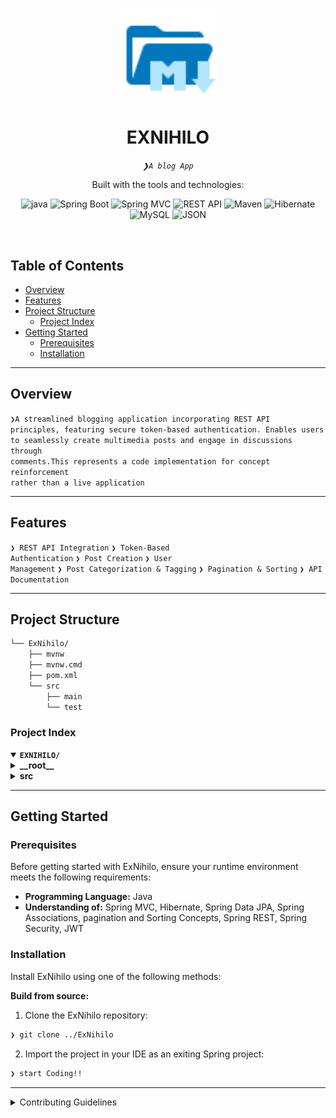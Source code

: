 <p align="center">
    <img src="https://raw.githubusercontent.com/PKief/vscode-material-icon-theme/ec559a9f6bfd399b82bb44393651661b08aaf7ba/icons/folder-markdown-open.svg" align="center" width="30%">
</p>
<p align="center"><h1 align="center">EXNIHILO</h1></p>
<p align="center">
	<em><code>❯A blog App</code></em>
</p>
<p align="center">
	<!-- local repository, no metadata badges. --></p>
<p align="center">Built with the tools and technologies:</p>
<p align="center">
	<img src="https://img.shields.io/badge/java-%23ED8B00.svg?style=default&logo=openjdk&logoColor=white" alt="java">
  <img src="https://img.shields.io/badge/Spring%20Boot-%236DB33F.svg?style=default&logo=spring&logoColor=white" alt="Spring Boot">
  <img src="https://img.shields.io/badge/Spring%20MVC-%236DB33F.svg?style=default&logo=spring&logoColor=white" alt="Spring MVC">
<img src="https://img.shields.io/badge/REST%20API-%2300D09C.svg?style=default&logo=postman&logoColor=white" alt="REST API">
<img src="https://img.shields.io/badge/Maven-%23C71A36.svg?style=default&logo=apachemaven&logoColor=white" alt="Maven">
<img src="https://img.shields.io/badge/Hibernate-%239F1C20.svg?style=default&logo=hibernate&logoColor=white" alt="Hibernate">
<img src="https://img.shields.io/badge/MySQL-%2300f.svg?style=default&logo=mysql&logoColor=white" alt="MySQL">
<img src="https://img.shields.io/badge/JSON-%23000000.svg?style=default&logo=json&logoColor=white" alt="JSON">


</p>
<br>

##  Table of Contents

- [ Overview](#-overview)
- [ Features](#-features)
- [ Project Structure](#-project-structure)
  - [ Project Index](#-project-index)
- [ Getting Started](#-getting-started)
  - [ Prerequisites](#-prerequisites)
  - [ Installation](#-installation)
---

##  Overview

<code>❯A streamlined blogging application incorporating REST API principles, featuring secure token-based authentication. Enables users to seamlessly create multimedia posts and engage in discussions through comments.This represents a code implementation for concept reinforcement rather than a live application</code>

---

##  Features

<code>❯ REST API Integration</code>
<code>❯ Token-Based Authentication</code>
<code>❯ Post Creation</code>
<code>❯ User Management</code>
<code>❯ Post Categorization & Tagging</code>
<code>❯ Pagination & Sorting</code>
<code>❯ API Documentation</code>

---

##  Project Structure

```sh
└── ExNihilo/
    ├── mvnw
    ├── mvnw.cmd
    ├── pom.xml
    └── src
        ├── main
        └── test
```


###  Project Index
<details open>
	<summary><b><code>EXNIHILO/</code></b></summary>
	<details> <!-- __root__ Submodule -->
		<summary><b>__root__</b></summary>
		<blockquote>
			<table>
			<tr>
				<td><b><a href='./ExNihilo/blob/master/mvnw'>mvnw</a></b></td>
				<td><code>❯ REPLACE-ME</code></td>
			</tr>
			<tr>
				<td><b><a href='./ExNihilo/blob/master/mvnw.cmd'>mvnw.cmd</a></b></td>
				<td><code>❯ REPLACE-ME</code></td>
			</tr>
			</table>
		</blockquote>
	</details>
	<details> <!-- src Submodule -->
		<summary><b>src</b></summary>
		<blockquote>
			<details>
				<summary><b>main</b></summary>
				<blockquote>
					<details>
						<summary><b>java</b></summary>
						<blockquote>
							<details>
								<summary><b>com</b></summary>
								<blockquote>
									<details>
										<summary><b>blog</b></summary>
										<blockquote>
											<details>
												<summary><b>application</b></summary>
												<blockquote>
													<table>
													<tr>
														<td><b><a href='./src\main\java\com\blog\application\ExNihiloApplication.java'>ExNihiloApplication.java</a></b></td>
														<td><code>❯ REPLACE-ME</code></td>
													</tr>
													<tr>
														<td><b><a href='./ExNihilo/blob/master/src\main\java\com\blog\application\ServletInitializer.java'>ServletInitializer.java</a></b></td>
														<td><code>❯ REPLACE-ME</code></td>
													</tr>
													</table>
													<details>
														<summary><b>Bean</b></summary>
														<blockquote>
															<table>
															<tr>
																<td><b><a href='./ExNihilo/blob/master/src\main\java\com\blog\application\Bean\EXNCategoryBean.java'>EXNCategoryBean.java</a></b></td>
																<td><code>❯ REPLACE-ME</code></td>
															</tr>
															<tr>
																<td><b><a href='./ExNihilo/blob/master/src\main\java\com\blog\application\Bean\EXNCommentBean.java'>EXNCommentBean.java</a></b></td>
																<td><code>❯ REPLACE-ME</code></td>
															</tr>
															<tr>
																<td><b><a href='./ExNihilo/blob/master/src\main\java\com\blog\application\Bean\EXNFileProcessingServiceBean.java'>EXNFileProcessingServiceBean.java</a></b></td>
																<td><code>❯ REPLACE-ME</code></td>
															</tr>
															<tr>
																<td><b><a href='./ExNihilo/blob/master/src\main\java\com\blog\application\Bean\EXNPostsBean.java'>EXNPostsBean.java</a></b></td>
																<td><code>❯ REPLACE-ME</code></td>
															</tr>
															<tr>
																<td><b><a href='./ExNihilo/blob/master/src\main\java\com\blog\application\Bean\EXNUserAuthenticationBean.java'>EXNUserAuthenticationBean.java</a></b></td>
																<td><code>❯ REPLACE-ME</code></td>
															</tr>
															<tr>
																<td><b><a href='./ExNihilo/blob/master/src\main\java\com\blog\application\Bean\EXNUserBean.java'>EXNUserBean.java</a></b></td>
																<td><code>❯ REPLACE-ME</code></td>
															</tr>
															</table>
														</blockquote>
													</details>
													<details>
														<summary><b>Configuration</b></summary>
														<blockquote>
															<table>
															<tr>
																<td><b><a href='./ExNihilo/blob/master/src\main\java\com\blog\application\Configuration\EXNConfiguration.java'>EXNConfiguration.java</a></b></td>
																<td><code>❯ REPLACE-ME</code></td>
															</tr>
															<tr>
																<td><b><a href='./ExNihilo/blob/master/src\main\java\com\blog\application\Configuration\EXNOpenAPIConfig.java'>EXNOpenAPIConfig.java</a></b></td>
																<td><code>❯ REPLACE-ME</code></td>
															</tr>
															</table>
														</blockquote>
													</details>
													<details>
														<summary><b>Controller</b></summary>
														<blockquote>
															<table>
															<tr>
																<td><b><a href='./ExNihilo/blob/master/src\main\java\com\blog\application\Controller\EXNCategoryController.java'>EXNCategoryController.java</a></b></td>
																<td><code>❯ REPLACE-ME</code></td>
															</tr>
															<tr>
																<td><b><a href='./ExNihilo/blob/master/src\main\java\com\blog\application\Controller\EXNCommentController.java'>EXNCommentController.java</a></b></td>
																<td><code>❯ REPLACE-ME</code></td>
															</tr>
															<tr>
																<td><b><a href='./ExNihilo/blob/master/src\main\java\com\blog\application\Controller\EXNJWTTokenAuthenticationController.java'>EXNJWTTokenAuthenticationController.java</a></b></td>
																<td><code>❯ REPLACE-ME</code></td>
															</tr>
															<tr>
																<td><b><a href='./ExNihilo/blob/master/src\main\java\com\blog\application\Controller\EXNPostsController.java'>EXNPostsController.java</a></b></td>
																<td><code>❯ REPLACE-ME</code></td>
															</tr>
															<tr>
																<td><b><a href='./ExNihilo/blob/master/src\main\java\com\blog\application\Controller\EXNRestController.java'>EXNRestController.java</a></b></td>
																<td><code>❯ REPLACE-ME</code></td>
															</tr>
															</table>
														</blockquote>
													</details>
													<details>
														<summary><b>DataObject</b></summary>
														<blockquote>
															<table>
															<tr>
																<td><b><a href='./ExNihilo/blob/master/src\main\java\com\blog\application\DataObject\EXNCategoryDAOlayer.java'>EXNCategoryDAOlayer.java</a></b></td>
																<td><code>❯ REPLACE-ME</code></td>
															</tr>
															<tr>
																<td><b><a href='./ExNihilo/blob/master/src\main\java\com\blog\application\DataObject\EXNCommentDAOLayer.java'>EXNCommentDAOLayer.java</a></b></td>
																<td><code>❯ REPLACE-ME</code></td>
															</tr>
															<tr>
																<td><b><a href='./ExNihilo/blob/master/src\main\java\com\blog\application\DataObject\EXNPostsDAOLayer.java'>EXNPostsDAOLayer.java</a></b></td>
																<td><code>❯ REPLACE-ME</code></td>
															</tr>
															<tr>
																<td><b><a href='./ExNihilo/blob/master/src\main\java\com\blog\application\DataObject\EXNUserDAOLayer.java'>EXNUserDAOLayer.java</a></b></td>
																<td><code>❯ REPLACE-ME</code></td>
															</tr>
															</table>
														</blockquote>
													</details>
													<details>
														<summary><b>Exception</b></summary>
														<blockquote>
															<table>
															<tr>
																<td><b><a href='./ExNihilo/blob/master/src\main\java\com\blog\application\Exception\EXNGlobalExceptionHandler.java'>EXNGlobalExceptionHandler.java</a></b></td>
																<td><code>❯ REPLACE-ME</code></td>
															</tr>
															</table>
															<details>
																<summary><b>CustomExceptions</b></summary>
																<blockquote>
																	<table>
																	<tr>
																		<td><b><a href='./ExNihilo/blob/master/src\main\java\com\blog\application\Exception\CustomExceptions\EXNResourceNotFoundException.java'>EXNResourceNotFoundException.java</a></b></td>
																		<td><code>❯ REPLACE-ME</code></td>
																	</tr>
																	</table>
																</blockquote>
															</details>
														</blockquote>
													</details>
													<details>
														<summary><b>EXNEntity</b></summary>
														<blockquote>
															<table>
															<tr>
																<td><b><a href='./ExNihilo/blob/master/src\main\java\com\blog\application\EXNEntity\EXNCategoryEntity.java'>EXNCategoryEntity.java</a></b></td>
																<td><code>❯ REPLACE-ME</code></td>
															</tr>
															<tr>
																<td><b><a href='./ExNihilo/blob/master/src\main\java\com\blog\application\EXNEntity\EXNCommentEntity.java'>EXNCommentEntity.java</a></b></td>
																<td><code>❯ REPLACE-ME</code></td>
															</tr>
															<tr>
																<td><b><a href='./ExNihilo/blob/master/src\main\java\com\blog\application\EXNEntity\EXNPostsEntity.java'>EXNPostsEntity.java</a></b></td>
																<td><code>❯ REPLACE-ME</code></td>
															</tr>
															<tr>
																<td><b><a href='./ExNihilo/blob/master/src\main\java\com\blog\application\EXNEntity\EXNUserEntity.java'>EXNUserEntity.java</a></b></td>
																<td><code>❯ REPLACE-ME</code></td>
															</tr>
															</table>
														</blockquote>
													</details>
													<details>
														<summary><b>Service</b></summary>
														<blockquote>
															<table>
															<tr>
																<td><b><a href='./ExNihilo/blob/master/src\main\java\com\blog\application\Service\EXNCategoryServiceLayer.java'>EXNCategoryServiceLayer.java</a></b></td>
																<td><code>❯ REPLACE-ME</code></td>
															</tr>
															<tr>
																<td><b><a href='./ExNihilo/blob/master/src\main\java\com\blog\application\Service\EXNCommentServiceLayer.java'>EXNCommentServiceLayer.java</a></b></td>
																<td><code>❯ REPLACE-ME</code></td>
															</tr>
															<tr>
																<td><b><a href='./ExNihilo/blob/master/src\main\java\com\blog\application\Service\EXNPostsServiceLayer.java'>EXNPostsServiceLayer.java</a></b></td>
																<td><code>❯ REPLACE-ME</code></td>
															</tr>
															<tr>
																<td><b><a href='./ExNihilo/blob/master/src\main\java\com\blog\application\Service\EXNUserServiceLayer.java'>EXNUserServiceLayer.java</a></b></td>
																<td><code>❯ REPLACE-ME</code></td>
															</tr>
															</table>
															<details>
																<summary><b>ServiceInterfaces</b></summary>
																<blockquote>
																	<table>
																	<tr>
																		<td><b><a href='./ExNihilo/blob/master/src\main\java\com\blog\application\Service\ServiceInterfaces\EXNCategoryServiceInterface.java'>EXNCategoryServiceInterface.java</a></b></td>
																		<td><code>❯ REPLACE-ME</code></td>
																	</tr>
																	<tr>
																		<td><b><a href='./ExNihilo/blob/master/src\main\java\com\blog\application\Service\ServiceInterfaces\EXNCommentServiceInterface.java'>EXNCommentServiceInterface.java</a></b></td>
																		<td><code>❯ REPLACE-ME</code></td>
																	</tr>
																	<tr>
																		<td><b><a href='./ExNihilo/blob/master/src\main\java\com\blog\application\Service\ServiceInterfaces\EXNPostsServiceInterface.java'>EXNPostsServiceInterface.java</a></b></td>
																		<td><code>❯ REPLACE-ME</code></td>
																	</tr>
																	<tr>
																		<td><b><a href='./ExNihilo/blob/master/src\main\java\com\blog\application\Service\ServiceInterfaces\EXNUserServieInterface.java'>EXNUserServieInterface.java</a></b></td>
																		<td><code>❯ REPLACE-ME</code></td>
																	</tr>
																	</table>
																</blockquote>
															</details>
														</blockquote>
													</details>
													<details>
														<summary><b>Utility</b></summary>
														<blockquote>
															<table>
															<tr>
																<td><b><a href='./ExNihilo/blob/master/src\main\java\com\blog\application\Utility\EXNAPIResponse.java'>EXNAPIResponse.java</a></b></td>
																<td><code>❯ REPLACE-ME</code></td>
															</tr>
															<tr>
																<td><b><a href='./ExNihilo/blob/master/src\main\java\com\blog\application\Utility\EXNPostResponse.java'>EXNPostResponse.java</a></b></td>
																<td><code>❯ REPLACE-ME</code></td>
															</tr>
															</table>
														</blockquote>
													</details>
													<details>
														<summary><b>Security</b></summary>
														<blockquote>
															<details>
																<summary><b>JWTAuthentication</b></summary>
																<blockquote>
																	<table>
																	<tr>
																		<td><b><a href='./ExNihilo/blob/master/src\main\java\com\blog\application\Security\JWTAuthentication\JWTAuthenticationEntryPoint.java'>JWTAuthenticationEntryPoint.java</a></b></td>
																		<td><code>❯ REPLACE-ME</code></td>
																	</tr>
																	<tr>
																		<td><b><a href='./ExNihilo/blob/master/src\main\java\com\blog\application\Security\JWTAuthentication\JWTAuthenticationFilter.java'>JWTAuthenticationFilter.java</a></b></td>
																		<td><code>❯ REPLACE-ME</code></td>
																	</tr>
																	<tr>
																		<td><b><a href='./ExNihilo/blob/master/src\main\java\com\blog\application\Security\JWTAuthentication\JWTAuthenticationResponse.java'>JWTAuthenticationResponse.java</a></b></td>
																		<td><code>❯ REPLACE-ME</code></td>
																	</tr>
																	<tr>
																		<td><b><a href='./ExNihilo/blob/master/src\main\java\com\blog\application\Security\JWTAuthentication\JWTAuthenticationSecurityConfig.java'>JWTAuthenticationSecurityConfig.java</a></b></td>
																		<td><code>❯ REPLACE-ME</code></td>
																	</tr>
																	<tr>
																		<td><b><a href='./ExNihilo/blob/master/src\main\java\com\blog\application\Security\JWTAuthentication\JWTTokenHelper.java'>JWTTokenHelper.java</a></b></td>
																		<td><code>❯ REPLACE-ME</code></td>
																	</tr>
																	</table>
																</blockquote>
															</details>
															<details>
																<summary><b>UserConfig</b></summary>
																<blockquote>
																	<table>
																	<tr>
																		<td><b><a href='./ExNihilo/blob/master/src\main\java\com\blog\application\Security\UserConfig\EXNUserDetails.java'>EXNUserDetails.java</a></b></td>
																		<td><code>❯ REPLACE-ME</code></td>
																	</tr>
																	<tr>
																		<td><b><a href='./ExNihilo/blob/master/src\main\java\com\blog\application\Security\UserConfig\EXNUserDetailsService.java'>EXNUserDetailsService.java</a></b></td>
																		<td><code>❯ REPLACE-ME</code></td>
																	</tr>
																	</table>
																</blockquote>
															</details>
														</blockquote>
													</details>
												</blockquote>
											</details>
										</blockquote>
									</details>
								</blockquote>
							</details>
						</blockquote>
					</details>
				</blockquote>
			</details>
			<details>
				<summary><b>test</b></summary>
				<blockquote>
					<details>
						<summary><b>java</b></summary>
						<blockquote>
							<details>
								<summary><b>com</b></summary>
								<blockquote>
									<details>
										<summary><b>blog</b></summary>
										<blockquote>
											<details>
												<summary><b>application</b></summary>
												<blockquote>
													<table>
													<tr>
														<td><b><a href='./ExNihilo/blob/master/src\test\java\com\blog\application\ExNihiloApplicationTests.java'>ExNihiloApplicationTests.java</a></b></td>
														<td><code>❯ REPLACE-ME</code></td>
													</tr>
													</table>
												</blockquote>
											</details>
										</blockquote>
									</details>
								</blockquote>
							</details>
						</blockquote>
					</details>
				</blockquote>
			</details>
		</blockquote>
	</details>
</details>

---
##  Getting Started

###  Prerequisites

Before getting started with ExNihilo, ensure your runtime environment meets the following requirements:

- **Programming Language:** Java
- **Understanding of:** Spring MVC, Hibernate, Spring Data JPA, Spring Associations, pagination and Sorting Concepts, Spring REST, Spring Security, JWT


###  Installation

Install ExNihilo using one of the following methods:

**Build from source:**

1. Clone the ExNihilo repository:
```sh
❯ git clone ../ExNihilo
```

2. Import the project in your IDE as an exiting Spring project:
```sh
❯ start Coding!!
```

---
<details closed>
<summary>Contributing Guidelines</summary>

1. **Fork the Repository**: Start by forking the project repository to your LOCAL account.
2. **Clone Locally**: Clone the forked repository to your local machine using a git client.
   ```sh
   git clone ./ExNihilo
   ```
3. **Create a New Branch**: Always work on a new branch, giving it a descriptive name.
   ```sh
   git checkout -b new-feature-x
   ```
4. **Make Your Changes**: Develop and test your changes locally.
5. **Commit Your Changes**: Commit with a clear message describing your updates.
   ```sh
   git commit -m 'Implemented new feature x.'
   ```
6. **Push to LOCAL**: Push the changes to your forked repository.
   ```sh
   git push origin new-feature-x
   ```

---
